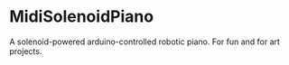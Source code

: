 # MidiSolenoidPiano
A solenoid-powered arduino-controlled robotic piano. For fun and for art projects.
